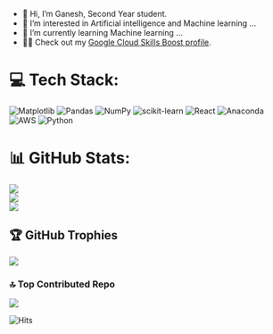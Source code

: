 - 👋 Hi, I’m Ganesh, Second Year student. 
- 👀 I’m interested in Artificial intelligence and Machine learning ...
- 🌱 I’m currently learning  Machine learning ...
- 🧑‍🏫 Check out my [Google Cloud Skills Boost profile](https://www.cloudskillsboost.google/public_profiles/09c46681-db20-44fd-8fa5-c8aeb96c1ea9). 


# 💻 Tech Stack:
![Matplotlib](https://img.shields.io/badge/Matplotlib-%23ffffff.svg?style=for-the-badge&logo=Matplotlib&logoColor=black) ![Pandas](https://img.shields.io/badge/pandas-%23150458.svg?style=for-the-badge&logo=pandas&logoColor=white) ![NumPy](https://img.shields.io/badge/numpy-%23013243.svg?style=for-the-badge&logo=numpy&logoColor=white) ![scikit-learn](https://img.shields.io/badge/scikit--learn-%23F7931E.svg?style=for-the-badge&logo=scikit-learn&logoColor=white) ![React](https://img.shields.io/badge/react-%2320232a.svg?style=for-the-badge&logo=react&logoColor=%2361DAFB) ![Anaconda](https://img.shields.io/badge/Anaconda-%2344A833.svg?style=for-the-badge&logo=anaconda&logoColor=white) ![AWS](https://img.shields.io/badge/AWS-%23FF9900.svg?style=for-the-badge&logo=amazon-aws&logoColor=white) ![Python](https://img.shields.io/badge/python-3670A0?style=for-the-badge&logo=python&logoColor=ffdd54) 
# 📊 GitHub Stats:
![](https://github-readme-stats.vercel.app/api?username=AA1-34-Ganesh&theme=dark&hide_border=false&include_all_commits=false&count_private=false)<br/>
![](https://github-readme-streak-stats.herokuapp.com/?user=AA1-34-Ganesh&theme=dark&hide_border=false)<br/>
![](https://github-readme-stats.vercel.app/api/top-langs/?username=AA1-34-Ganesh&theme=dark&hide_border=false&include_all_commits=false&count_private=false&layout=compact)

## 🏆 GitHub Trophies
![](https://github-profile-trophy.vercel.app/?username=AA1-34-Ganesh&theme=radical&no-frame=false&no-bg=true&margin-w=4)

### 🔝 Top Contributed Repo
![](https://github-contributor-stats.vercel.app/api?username=AA1-34-Ganesh&limit=5&theme=dark&combine_all_yearly_contributions=true)


![Hits](https://hits.seeyoufarm.com/api/count/incr/badge.svg?url=https://github.com/AA1-34-Ganesh&count_bg=%2379C83D&title_bg=%23555555&icon=github.svg&icon_color=%23E7E7E7&title=Profile+Views&edge_flat=false)







